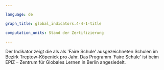 ```yaml
---

language: de   

graph_title: global_indicators.4-4-1-title

computation_units: Stand der Zertifizierung

---
```


Der Indikator zeigt die als als 'Faire Schule' ausgezeichneten Schulen im Bezirk Treptow-Köpenick pro Jahr. Das Programm 'Faire Schule' ist beim EPIZ – Zentrum für Globales Lernen in Berlin angesiedelt.
